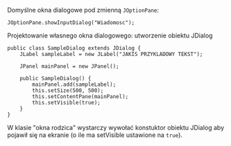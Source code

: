Domyślne okna dialogowe pod zmienną `JOptionPane`:

```
JOptionPane.showInputDialog("Wiadomosc");
```

Projektowanie własnego okna dialogowego: utworzenie obiektu JDialog
```
public class SampleDialog extends JDialog {
	JLabel sampleLabel = new JLabel("JAKIS PRZYKLADOWY TEKST");
	
	JPanel mainPanel = new JPanel();
	
	public SampleDialog() {
		mainPanel.add(sampleLabel);
		this.setSize(500, 500);
		this.setContentPane(mainPanel);
		this.setVisible(true);
	}
}
```
W klasie "okna rodzica" wystarczy wywołać konstuktor obiektu JDialog aby pojawił się na ekranie (o ile ma setVisible ustawione na `true`).
